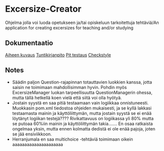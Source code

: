 # Excersize-Creator
Ohjelma jolla voi luoda opetukseen ja/tai opiskeluun tarkoitettuja tehtäviä/An application for creating excersizes for teaching and/or studying

## Dokumentaatio
[Aiheen kuvaus](https://github.com/mikomikono/Excersize-Creator/blob/master/dokumentaatio/aiheenKuvausJaRakenne.md)
[Tuntikirjanpito](https://github.com/mikomikono/Excersize-Creator/blob/master/dokumentaatio/tuntikirjanpito.md)
[Pit testaus](https://github.com/mikomikono/Excersize-Creator/tree/master/dokumentaatio/pit)
[Checkstyle](https://github.com/mikomikono/Excersize-Creator/tree/master/dokumentaatio/checkstyle)

## Notes
- Säädin paljon Question-rajapinnan totauttavien luokkien kanssa, jotta saisin ne toimimaan mahdollisimman hyvin. Pohdin myös ExcersizeManager luokan tarpeellisuutta QuestionManagerin ohessa, mutta tällä hetkellä koen vielä että siitä voi olla hyötyä.
- Jostain syystä en saa pitiä testaamaan vain logiikkaa onnistuneesti. Muokkasin pom.xml tiedostoa ohjeiden mukaisesti, ja se kyllä lakkasi testaamasta mainin ja käyttöliittymän, mutta jostain syystä se ei enää löytänyt logiikan testejä???? Rivikattavuus on logiikassa yli 80% mutta se putoaa 60%iin mainin ja käyttöliittymän takia....... En osaa ratkaista ongelmaa yksin, mutta ennen kolmatta dedistä ei ole enää pajoja, joten se jää ensiviikkoon.
- Herranjumala en saa multichoice -tehtäviä toimimaan oikein aaaaaaaaaaaaaaaaaaaaa
